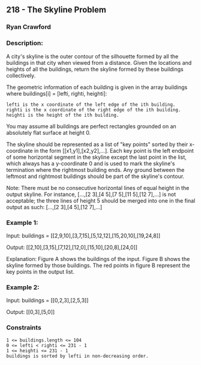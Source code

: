## 218 - The Skyline Problem
### Ryan Crawford
### Description:

A city's skyline is the outer contour of the silhouette formed by all the buildings in that city when viewed from a distance. Given the locations and heights of all the buildings, return the skyline formed by these buildings collectively.

The geometric information of each building is given in the array buildings where buildings[i] = [lefti, righti, heighti]:

    lefti is the x coordinate of the left edge of the ith building.
    righti is the x coordinate of the right edge of the ith building.
    heighti is the height of the ith building.

You may assume all buildings are perfect rectangles grounded on an absolutely flat surface at height 0.

The skyline should be represented as a list of "key points" sorted by their x-coordinate in the form [[x1,y1],[x2,y2],...]. Each key point is the left endpoint of some horizontal segment in the skyline except the last point in the list, which always has a y-coordinate 0 and is used to mark the skyline's termination where the rightmost building ends. Any ground between the leftmost and rightmost buildings should be part of the skyline's contour.

Note: There must be no consecutive horizontal lines of equal height in the output skyline. For instance, [...,[2 3],[4 5],[7 5],[11 5],[12 7],...] is not acceptable; the three lines of height 5 should be merged into one in the final output as such: [...,[2 3],[4 5],[12 7],...]

### Example 1: 

Input: buildings = [[2,9,10],[3,7,15],[5,12,12],[15,20,10],[19,24,8]]

Output: [[2,10],[3,15],[7,12],[12,0],[15,10],[20,8],[24,0]]

Explanation:
Figure A shows the buildings of the input.
Figure B shows the skyline formed by those buildings. The red points in figure B represent the key points in the output list.

### Example 2:

Input: buildings = [[0,2,3],[2,5,3]]

Output: [[0,3],[5,0]]

### Constraints


    1 <= buildings.length <= 104
    0 <= lefti < righti <= 231 - 1
    1 <= heighti <= 231 - 1
    buildings is sorted by lefti in non-decreasing order.


